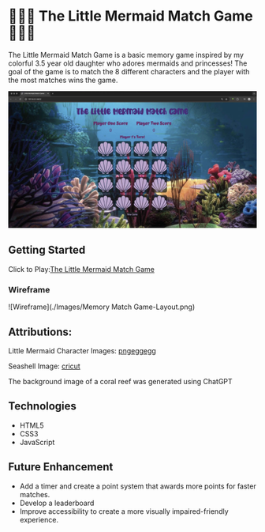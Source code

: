 # 🧜🏼‍♀️ The Little Mermaid Match Game 🧜🏼‍♀️
The Little Mermaid Match Game is a basic memory game inspired by my colorful 3.5 year old daughter who adores mermaids and princesses! The goal of the game is to match the 8 different characters and the player with the most matches wins the game.

![LMMG Screenshot](./Images/Desktop-screenshot.jpg)

## Getting Started
Click to Play:[The Little Mermaid Match Game](https://brady-newhard.github.io/little-mermaid-match-game/)

### Wireframe
![Wireframe](./Images/Memory Match Game-Layout.png)

## Attributions:
Little Mermaid Character Images:
[pngeggegg](https://www.pngegg.com)

Seashell Image:
[cricut](https://design.cricut.com/)

The background image of a coral reef was generated using ChatGPT

## Technologies
- HTML5
- CSS3
- JavaScript

## Future Enhancement
- Add a timer and create a point system that awards more points for faster matches.
- Develop a leaderboard
- Improve accessibility to create a more visually impaired-friendly experience.